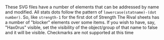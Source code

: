 These SVG files have a number of elements that can be addressed by name and modified.
All stats dots follow the pattern of `lowercase(statname)-(dot number)`. So, like `strength-1` for the first dot of Strength
The Rival sheets has a number of "blocker" elements over some items. If you wish to have, say, "Hax0rus" visible, set the visibility of the object/group of that name to false and it will be visible.
Checkmarks are not supported at this time